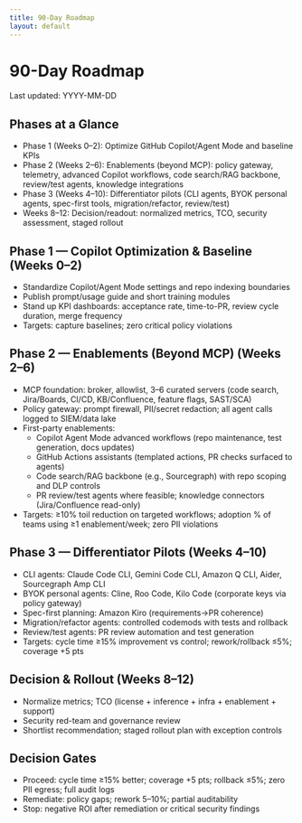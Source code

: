 ```yaml
---
title: 90-Day Roadmap
layout: default
---
```


# 90-Day Roadmap

Last updated: YYYY-MM-DD

## Phases at a Glance
- Phase 1 (Weeks 0–2): Optimize GitHub Copilot/Agent Mode and baseline KPIs
- Phase 2 (Weeks 2–6): Enablements (beyond MCP): policy gateway, telemetry, advanced Copilot workflows, code search/RAG backbone, review/test agents, knowledge integrations
- Phase 3 (Weeks 4–10): Differentiator pilots (CLI agents, BYOK personal agents, spec-first tools, migration/refactor, review/test)
- Weeks 8–12: Decision/readout: normalized metrics, TCO, security assessment, staged rollout

## Phase 1 — Copilot Optimization & Baseline (Weeks 0–2)
- Standardize Copilot/Agent Mode settings and repo indexing boundaries
- Publish prompt/usage guide and short training modules
- Stand up KPI dashboards: acceptance rate, time-to-PR, review cycle duration, merge frequency
- Targets: capture baselines; zero critical policy violations

## Phase 2 — Enablements (Beyond MCP) (Weeks 2–6)
- MCP foundation: broker, allowlist, 3–6 curated servers (code search, Jira/Boards, CI/CD, KB/Confluence, feature flags, SAST/SCA)
- Policy gateway: prompt firewall, PII/secret redaction; all agent calls logged to SIEM/data lake
- First-party enablements:
  - Copilot Agent Mode advanced workflows (repo maintenance, test generation, docs updates)
  - GitHub Actions assistants (templated actions, PR checks surfaced to agents)
  - Code search/RAG backbone (e.g., Sourcegraph) with repo scoping and DLP controls
  - PR review/test agents where feasible; knowledge connectors (Jira/Confluence read-only)
- Targets: ≥10% toil reduction on targeted workflows; adoption % of teams using ≥1 enablement/week; zero PII violations

## Phase 3 — Differentiator Pilots (Weeks 4–10)
- CLI agents: Claude Code CLI, Gemini Code CLI, Amazon Q CLI, Aider, Sourcegraph Amp CLI
- BYOK personal agents: Cline, Roo Code, Kilo Code (corporate keys via policy gateway)
- Spec-first planning: Amazon Kiro (requirements→PR coherence)
- Migration/refactor agents: controlled codemods with tests and rollback
- Review/test agents: PR review automation and test generation
- Targets: cycle time ≥15% improvement vs control; rework/rollback ≤5%; coverage +5 pts

## Decision & Rollout (Weeks 8–12)
- Normalize metrics; TCO (license + inference + infra + enablement + support)
- Security red-team and governance review
- Shortlist recommendation; staged rollout plan with exception controls

## Decision Gates
- Proceed: cycle time ≥15% better; coverage +5 pts; rollback ≤5%; zero PII egress; full audit logs
- Remediate: policy gaps; rework 5–10%; partial auditability
- Stop: negative ROI after remediation or critical security findings
